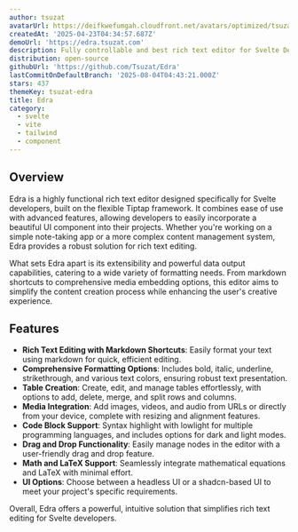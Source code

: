 ```yaml
---
author: tsuzat
avatarUrl: https://deifkwefumgah.cloudfront.net/avatars/optimized/tsuzat-edra-avatar-128.webp
createdAt: '2025-04-23T04:34:57.687Z'
demoUrl: 'https://edra.tsuzat.com'
description: Fully controllable and best rich text editor for Svelte Developers
distribution: open-source
githubUrl: 'https://github.com/Tsuzat/Edra'
lastCommitOnDefaultBranch: '2025-08-04T04:43:21.000Z'
stars: 437
themeKey: tsuzat-edra
title: Edra
category:
  - svelte
  - vite
  - tailwind
  - component
---
```

## Overview
Edra is a highly functional rich text editor designed specifically for Svelte developers, built on the flexible Tiptap framework. It combines ease of use with advanced features, allowing developers to easily incorporate a beautiful UI component into their projects. Whether you're working on a simple note-taking app or a more complex content management system, Edra provides a robust solution for rich text editing.

What sets Edra apart is its extensibility and powerful data output capabilities, catering to a wide variety of formatting needs. From markdown shortcuts to comprehensive media embedding options, this editor aims to simplify the content creation process while enhancing the user's creative experience.

## Features
- **Rich Text Editing with Markdown Shortcuts**: Easily format your text using markdown for quick, efficient editing.
- **Comprehensive Formatting Options**: Includes bold, italic, underline, strikethrough, and various text colors, ensuring robust text presentation.
- **Table Creation**: Create, edit, and manage tables effortlessly, with options to add, delete, merge, and split rows and columns.
- **Media Integration**: Add images, videos, and audio from URLs or directly from your device, complete with resizing and alignment features.
- **Code Block Support**: Syntax highlight with lowlight for multiple programming languages, and includes options for dark and light modes.
- **Drag and Drop Functionality**: Easily manage nodes in the editor with a user-friendly drag and drop feature.
- **Math and LaTeX Support**: Seamlessly integrate mathematical equations and LaTeX with minimal effort.
- **UI Options**: Choose between a headless UI or a shadcn-based UI to meet your project's specific requirements.

Overall, Edra offers a powerful, intuitive solution that simplifies rich text editing for Svelte developers.
